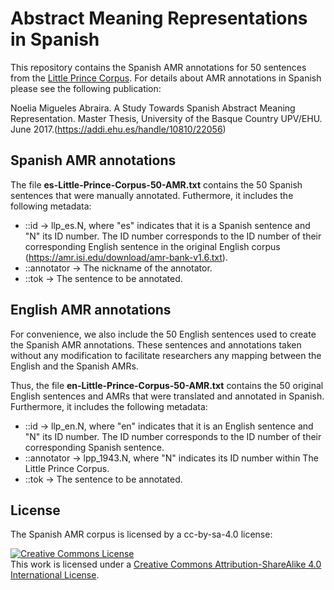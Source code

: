 # Abstract Meaning Representations in Spanish

This repository contains the Spanish AMR annotations for 50 sentences from the [Little Prince Corpus](https://amr.isi.edu/download/amr-bank-v1.6.txt). For details about AMR annotations in Spanish please see the following publication:

Noelia Migueles Abraira. A Study Towards Spanish Abstract Meaning Representation. Master Thesis, University of the Basque Country UPV/EHU. June 2017.(https://addi.ehu.es/handle/10810/22056)

## Spanish AMR annotations

The file **es-Little-Prince-Corpus-50-AMR.txt** contains the 50 Spanish sentences that were manually annotated. Futhermore, it includes the following metadata:

+ ::id → llp_es.N, where "es" indicates that it is a Spanish sentence and "N" its ID number. The ID number corresponds to the ID number of their corresponding English sentence in the original English corpus (https://amr.isi.edu/download/amr-bank-v1.6.txt).
+ ::annotator → The nickname of the annotator.
+ ::tok → The sentence to be annotated.

## English AMR annotations

For convenience, we also include the 50 English sentences used to create the Spanish AMR annotations. These sentences and annotations taken without any modification to facilitate researchers any mapping between the English and the Spanish AMRs.

Thus, the file **en-Little-Prince-Corpus-50-AMR.txt** contains the 50 original English sentences and AMRs that were translated and annotated in Spanish. Furthermore, it includes the following metadata:

+ ::id → llp_en.N, where "en" indicates that it is an English sentence and "N" its ID number. The ID number corresponds to the ID number of their corresponding Spanish sentence.
+ ::annotator → lpp_1943.N, where "N" indicates its ID number within The Little Prince Corpus.
+ ::tok → The sentence to be annotated.

## License
The Spanish AMR corpus is licensed by a cc-by-sa-4.0 license:

<a rel="license" href="http://creativecommons.org/licenses/by-sa/4.0/"><img alt="Creative Commons License" style="border-width:0" src="https://i.creativecommons.org/l/by-sa/4.0/88x31.png" /></a><br />This work is licensed under a <a rel="license" href="http://creativecommons.org/licenses/by-sa/4.0/">Creative Commons Attribution-ShareAlike 4.0 International License</a>.
